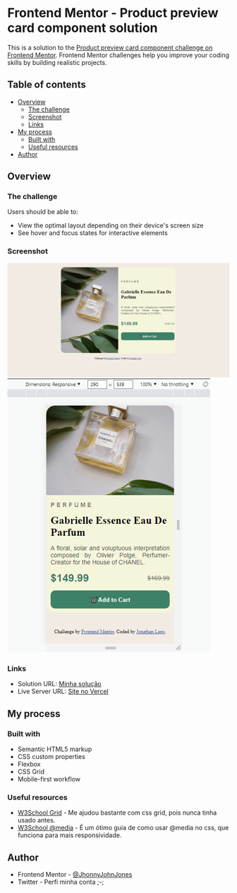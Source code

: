 # Frontend Mentor - Product preview card component solution

This is a solution to the [Product preview card component challenge on Frontend Mentor](https://www.frontendmentor.io/challenges/product-preview-card-component-GO7UmttRfa). Frontend Mentor challenges help you improve your coding skills by building realistic projects. 

## Table of contents

- [Overview](#overview)
  - [The challenge](#the-challenge)
  - [Screenshot](#screenshot)
  - [Links](#links)
- [My process](#my-process)
  - [Built with](#built-with)
  - [Useful resources](#useful-resources)
- [Author](#author)

## Overview

### The challenge

Users should be able to:

- View the optimal layout depending on their device's screen size
- See hover and focus states for interactive elements

### Screenshot

![Screenshot Desktop](screenshots/screenshot-desktop.png)
![Screenshot Desktop (<=300px)](screenshots/screenshot-mobile.png)

### Links

- Solution URL: [Minha solução](https://github.com/JhonnyJohnJones/Preview-de-Produto)
- Live Server URL: [Site no Vercel](https://preview-de-produto.vercel.app/)

## My process

### Built with

- Semantic HTML5 markup
- CSS custom properties
- Flexbox
- CSS Grid
- Mobile-first workflow

### Useful resources

- [W3School Grid](https://www.w3schools.com/css/css_grid.asp) - Me ajudou bastante com css grid, pois nunca tinha usado antes.
- [W3School @media](https://www.w3schools.com/cssref/css3_pr_mediaquery.asp) - É um ótimo guia de como usar @media no css, que funciona para mais responsividade.


## Author

- Frontend Mentor - [@JhonnyJohnJones](https://www.frontendmentor.io/profile/JhonnyJohnJones)
- Twitter - Perfi minha conta ;-;
